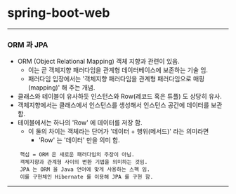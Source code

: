 # spring-boot-web
***
### ORM 과 JPA
- ORM (Object Relational Mapping) 객체 지향과 관련이 있음.
  - 이는 곧 객체지향 패러다임을 관계형 데이터베이스에 보존하는 기술 임.
  - 패러다임 입장에서는 '객체지향 패러다임을 관계형 패러다임으로 매핑(mapping)' 해 주는 개념.
- 클래스와 테이블이 유사하듯 인스턴스와 Row(레코드 혹은 튜플) 도 상당히 유사.
- 객체지향에서는 클래스에서 인스턴스를 생성해서 인스턴스 공간에 데이터를 보관 함.
- 테이블에서는 하나의 'Row' 에 데이터를 저장 함.
  - 이 둘의 차이는 객체라는 단어가 '데이터 + 행위(메서드)' 라는 의미라면
    - 'Row' 는 '데이터' 만을 의미 함.

``` 
    핵심 = ORM 은 새로운 패러다임의 주장이 아님.
    객체지향과 관계형 사이의 변환 기법을 의미하는 것임.
    JPA 는 ORM 을 Java 언어에 맞게 사용하는 스펙 임.
    이를 구현체인 Hibernate 를 이용해 JPA 를 구현 함. 
```
***
